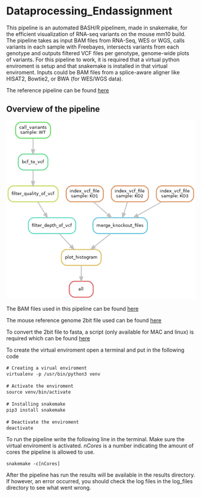 # Dataprocessing_Endassignment

This pipeline is an automated BASH/R pipelinem, made in snakemake, for the efficient visualization of RNA-seq variants on the mouse mm10 build. The pipeline takes as input BAM files from RNA-Seq, WES or WGS, calls variants in each sample with Freebayes, intersects variants from each genotype and outputs filtered VCF files per genotype, genome-wide plots of variants. For this pipeline to work, it is required that a virtual python enviroment is setup and that snakemake is installed in that virtual enviroment. Inputs could be BAM files from a splice-aware aligner like HISAT2, Bowtie2, or BWA (for WES/WGS data).

The reference pipeline can be found [here](https://github.com/cfarkas/Genotype-variants)

## Overview of the pipeline

![overview](dag.png)

The BAM files used in this pipeline can be found [here](https://usegalaxy.org/u/carlosfarkas/h/test-sall2-ko-rna-seq-gse123168-1)

The mouse reference genome 2bit file used can be found [here](http://hgdownload.cse.ucsc.edu/goldenpath/mm10/bigZips/mm10.2bit)

To convert the 2bit file to fasta, a script (only available for MAC and linux) is required which can be found [here](http://hgdownload.cse.ucsc.edu/admin/exe/)

To create the virtual enviroment open a terminal and put in the following code
```
# Creating a virual enviroment
virtualenv -p /usr/bin/python3 venv

# Activate the enviroment
source venv/bin/activate

# Installing snakemake
pip3 install snakemake

# Deactivate the enviroment
deactivate
```

To run the pipeline write the following line in the terminal. Make sure the virtual enviroment is activated. *nCores* is a number indicating the amount of cores the pipeline is allowed to use.

```
snakemake -c[nCores]
```
After the pipeline has run the results will be available in the results directory. If however, an error occurred, you should check the log files in the log_files directory to see what went wrong.